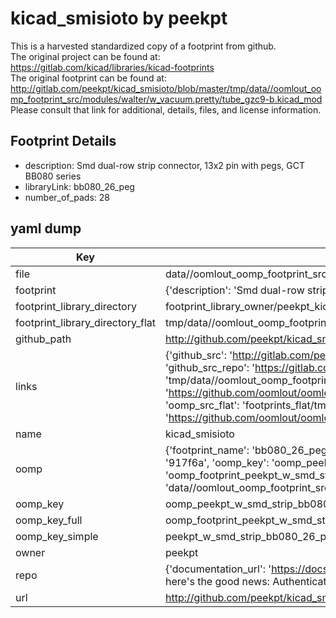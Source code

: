 # kicad_smisioto by peekpt  
This is a harvested standardized copy of a footprint from github.  
The original project can be found at:  
https://gitlab.com/kicad/libraries/kicad-footprints  
The original footprint can be found at:
http://gitlab.com/peekpt/kicad_smisioto/blob/master/tmp/data//oomlout_oomp_footprint_src/modules/walter/w_vacuum.pretty/tube_gzc9-b.kicad_mod
Please consult that link for additional, details, files, and license information.  
## Footprint Details
* description: Smd dual-row strip connector, 13x2 pin with pegs, GCT BB080 series  
* libraryLink: bb080_26_peg  
* number_of_pads: 28  
## yaml dump  
| Key | Value |  
| --- | --- |  
| file | data//oomlout_oomp_footprint_src/kicad_smisioto/modules/walter/w_smd_strip.pretty/bb080_26_peg.kicad_mod |  
| footprint | {'description': 'Smd dual-row strip connector, 13x2 pin with pegs, GCT BB080 series', 'libraryLink': 'bb080_26_peg', 'number_of_pads': 28} |  
| footprint_library_directory | footprint_library_owner/peekpt_kicad_smisioto |  
| footprint_library_directory_flat | tmp/data//oomlout_oomp_footprint_src/footprints_flat/peekpt_w_smd_strip_bb080_26_peg/working |  
| github_path | http://github.com/peekpt/kicad_smisioto/blob/master/tmp/data//oomlout_oomp_footprint_src/modules/walter/w_smd_strip.pretty/bb080_26_peg.kicad_mod |  
| links | {'github_src': 'http://gitlab.com/peekpt/kicad_smisioto/blob/master/tmp/data//oomlout_oomp_footprint_src/modules/walter/w_vacuum.pretty/tube_gzc9-b.kicad_mod', 'github_src_repo': 'https://gitlab.com/kicad/libraries/kicad-footprints', 'oomp_bot': 'tmp/data//oomlout_oomp_footprint_src/footprints/peekpt_w_smd_strip_bb080_26_peg/working', 'oomp_bot_github': 'https://github.com/oomlout/oomlout_oomp_footprint_bot/tree/main/tmp/data//oomlout_oomp_footprint_src/footprints/peekpt_w_smd_strip_bb080_26_peg/working', 'oomp_src_flat': 'footprints_flat/tmp/data//oomlout_oomp_footprint_src/footprints_flat/peekpt_w_smd_strip_bb080_26_peg/working', 'oomp_src_flat_github': 'https://github.com/oomlout/oomlout_oomp_footprint_src/tree/main/tmp/data//oomlout_oomp_footprint_src/footprints_flat/peekpt_w_smd_strip_bb080_26_peg/working'} |  
| name | kicad_smisioto |  
| oomp | {'footprint_name': 'bb080_26_peg', 'library_name': 'w_smd_strip', 'md5': '917f6a483b74a43c0ff237d6f3349c13', 'md5_10': '917f6a483b', 'md5_5': '917f6', 'md5_6': '917f6a', 'oomp_key': 'oomp_peekpt_w_smd_strip_bb080_26_peg', 'oomp_key_extra': 'oomp_footprint_peekpt_w_smd_strip_bb080_26_peg', 'oomp_key_full': 'oomp_footprint_peekpt_w_smd_strip_bb080_26_peg_917f6a', 'oomp_key_simple': 'peekpt_w_smd_strip_bb080_26_peg', 'original_filename': 'data//oomlout_oomp_footprint_src/kicad_smisioto/modules/walter/w_smd_strip.pretty/bb080_26_peg.kicad_mod', 'owner_name': 'peekpt'} |  
| oomp_key | oomp_peekpt_w_smd_strip_bb080_26_peg |  
| oomp_key_full | oomp_footprint_peekpt_w_smd_strip_bb080_26_peg |  
| oomp_key_simple | peekpt_w_smd_strip_bb080_26_peg |  
| owner | peekpt |  
| repo | {'documentation_url': 'https://docs.github.com/rest/overview/resources-in-the-rest-api#rate-limiting', 'message': "API rate limit exceeded for 84.66.142.224. (But here's the good news: Authenticated requests get a higher rate limit. Check out the documentation for more details.)"} |  
| url | http://github.com/peekpt/kicad_smisioto |  

